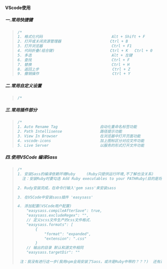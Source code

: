 #### VScode使用

##### 一.常用快捷键

> ```javascript
> /*
> 1. 格式化代码                               Alt + Shift + F
> 2. 打开或关闭资源管理器                      Ctrl + B
> 3. 打开浏览器                               Ctrl + F1
> 4. 代码折叠(组合键)                         Ctrl + K   Ctrl + 0 
> 5. 多选                                    Alt + 左键
> 6. 查找                                    Ctrl + F
> 7. 替换                                    Ctrl + H
> 8. 返回上步                                 Ctrl + Z
> 9. 撤销操作                                 Ctrl + Y
> ```
>
> 

##### 二.常用自定义设置

> ```javascript
> /*
> ```
>
> 

##### 三.常用插件部分

> ```javascript
> /*
> 1. Auto Rename Tag                   自动化重命名标签功能
> 2. Path Intellisense                 路径提示功能
> 3. View In Browser                   在浏览器中打开页面功能
> 4. vscode-icons                      加上图标区分对应文件功能
> 5. Live Server                       以服务的形式打开文件功能
> ```
>
> 

##### 四.使用VSCode 编译Sass

> ```javascript
> /*
> 1. 安装Sass的编译依赖环境Ruby     (Ruby只提供运行环境,不了解也没关系)
> 	注：安装Ruby时要勾选 Add Ruby executables to your PATHRuby(目的是将Ruby添加到系统变量)官网下载链接https://rubyinstaller.org/downloads/  
> 	
> 2. Rudy安装完成，在命令行输入'gem sass'来安装sass
>     
> 3. 在VSCode中安装sass插件 'easysass'
>
> 4. 添加配置(VSCode用户配置)
>     "easysass.compileAfterSave": true,
>     "easysass.excludeRegex": "",
>     // 定义scss文件生产的css文件格式.
>     "easysass.formats": [
>         {
>             "format": "expanded",
>             "extension": ".css"
>         }
>     // 输出的目录 默认和源文件相同
>     "easysass.targetDir": ""
>        
>  注：我没有进行这一步(我用npm全局安装了Sass，或许是Ruby中带的？？？)  还有还有我在想如果不装Ruby直接npm全局安装Sass，然后在vscode里安装'easysass'插件再配置sass,最后生成.css文件是不是也可以？？？
> ```
>
> 